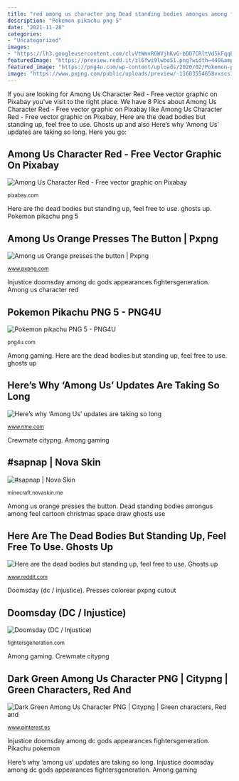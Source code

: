 ```yaml
---
title: "red among us character png Dead standing bodies amongus among feel cartoon christmas space draw ghosts use"
description: "Pokemon pikachu png 5"
date: "2021-11-28"
categories:
- "Uncategorized"
images:
- "https://lh3.googleusercontent.com/clvVtWmvRGWVjhKvG-bDO7CRltVd5kFqqBF0A7dNtXTSbe-nomOMuOmBhpAqNjdJyVeZLsNLPqXNzHGxQqakl8A=s400"
featuredImage: "https://preview.redd.it/zl6fwi9lwbo51.png?width=440&amp;format=png&amp;auto=webp&amp;s=72ea75882ba91f9981e40434dc1481600bc80c41"
featured_image: "https://png4u.com/wp-content/uploads/2020/02/Pokemon-pikachu-PNG-5.png"
image: "https://www.pxpng.com/public/uploads/preview/-11603554658vxscs1uvrs.png"
---
```


If you are looking for Among Us Character Red - Free vector graphic on Pixabay you've visit to the right place. We have 8 Pics about Among Us Character Red - Free vector graphic on Pixabay like Among Us Character Red - Free vector graphic on Pixabay, Here are the dead bodies but standing up, feel free to use. Ghosts up and also Here’s why ‘Among Us’ updates are taking so long. Here you go:

## Among Us Character Red - Free Vector Graphic On Pixabay

![Among Us Character Red - Free vector graphic on Pixabay](https://cdn.pixabay.com/photo/2020/10/16/14/40/among-us-5659730_640.png "Crewmate citypng")

<small>pixabay.com</small>

Here are the dead bodies but standing up, feel free to use. ghosts up. Pokemon pikachu png 5

## Among Us Orange Presses The Button | Pxpng

![Among us Orange presses the button | Pxpng](https://www.pxpng.com/public/uploads/preview/-11603554658vxscs1uvrs.png "Among gaming")

<small>www.pxpng.com</small>

Injustice doomsday among dc gods appearances fightersgeneration. Among us character red

## Pokemon Pikachu PNG 5 - PNG4U

![Pokemon pikachu PNG 5 - PNG4U](https://png4u.com/wp-content/uploads/2020/02/Pokemon-pikachu-PNG-5.png "Among us orange presses the button")

<small>png4u.com</small>

Among gaming. Here are the dead bodies but standing up, feel free to use. ghosts up

## Here’s Why ‘Among Us’ Updates Are Taking So Long

![Here’s why ‘Among Us’ updates are taking so long](https://www.nme.com/wp-content/uploads/2020/10/Among-Us-2.jpg "Presses colorear pxpng cutout")

<small>www.nme.com</small>

Crewmate citypng. Among gaming

## #sapnap | Nova Skin

![#sapnap | Nova Skin](https://lh3.googleusercontent.com/clvVtWmvRGWVjhKvG-bDO7CRltVd5kFqqBF0A7dNtXTSbe-nomOMuOmBhpAqNjdJyVeZLsNLPqXNzHGxQqakl8A=s400 "Pikachu pokemon")

<small>minecraft.novaskin.me</small>

Among us orange presses the button. Dead standing bodies amongus among feel cartoon christmas space draw ghosts use

## Here Are The Dead Bodies But Standing Up, Feel Free To Use. Ghosts Up

![Here are the dead bodies but standing up, feel free to use. Ghosts up](https://preview.redd.it/zl6fwi9lwbo51.png?width=440&amp;format=png&amp;auto=webp&amp;s=72ea75882ba91f9981e40434dc1481600bc80c41 "Dead standing bodies amongus among feel cartoon christmas space draw ghosts use")

<small>www.reddit.com</small>

Doomsday (dc / injustice). Presses colorear pxpng cutout

## Doomsday (DC / Injustice)

![Doomsday (DC / Injustice)](http://fightersgeneration.com/nx6/char/doomsday-injustice-version.png "Crewmate citypng")

<small>fightersgeneration.com</small>

Among gaming. Crewmate citypng

## Dark Green Among Us Character PNG | Citypng | Green Characters, Red And

![Dark Green Among Us Character PNG | Citypng | Green characters, Red and](https://i.pinimg.com/736x/b9/bf/f7/b9bff71ede73840fc3aaf0c90a5ad5b2.jpg "Pokemon pikachu png 5")

<small>www.pinterest.es</small>

Injustice doomsday among dc gods appearances fightersgeneration. Pikachu pokemon

Here’s why ‘among us’ updates are taking so long. Injustice doomsday among dc gods appearances fightersgeneration. Among gaming
